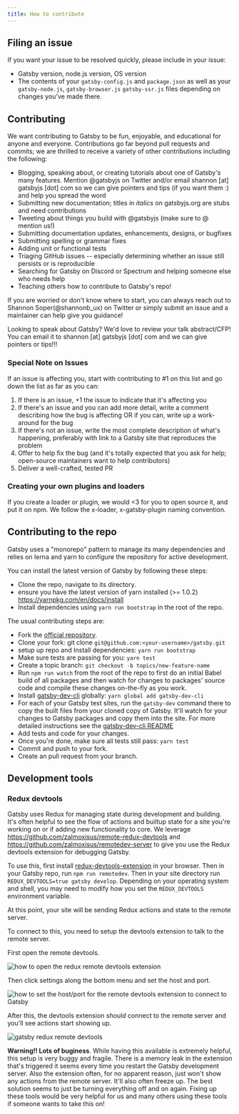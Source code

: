 ```yaml
---
title: How to contribute
---
```


## Filing an issue

If you want your issue to be resolved quickly, please include in your issue:

* Gatsby version, node.js version, OS version
* The contents of your `gatsby-config.js` and `package.json` as well as your
  `gatsby-node.js`, `gatsby-browser.js` `gatsby-ssr.js` files depending on
  changes you've made there.

## Contributing
We want contributing to Gatsby to be fun, enjoyable, and educational for anyone and everyone. Contributions go far beyond pull requests and commits; we are thrilled to receive a variety of other contributions including the following:

* Blogging, speaking about, or creating tutorials about one of Gatsby's many features. Mention @gatsbyjs on Twitter and/or email shannon [at] gatsbyjs [dot] com so we can give pointers and tips (if you want them :) and help you spread the word
* Submitting new documentation; titles in _italics_ on gatsbyjs.org are stubs and need contributions
* Tweeting about things you build with @gatsbyjs (make sure to @ mention us!)
* Submitting documentation updates, enhancements, designs, or bugfixes
* Submitting spelling or grammar fixes
* Adding unit or functional tests
* Triaging GitHub issues -- especially determining whether an issue still persists or is reproducible
* Searching for Gatsby on Discord or Spectrum and helping someone else who needs help
* Teaching others how to contribute to Gatsby's repo!

If you are worried or don't know where to start, you can always reach out to Shannon Soper(@shannonb_ux) on Twitter or simply submit an issue and a maintainer can help give you guidance!

Looking to speak about Gatsby? We'd love to review your talk abstract/CFP! You can email it to shannon [at] gatsbyjs [dot] com and we can give pointers or tips!!!

### Special Note on Issues
If an issue is affecting you, start with contributing to #1 on this list and go down the list as far as you can:
1. If there is an issue, +1 the issue to indicate that it's affecting you
2. If there's an issue and you can add more detail, write a comment describing how the bug is affecting OR if you can, write up a work-around for the bug
3. If there's not an issue, write the most complete description of what's happening, preferably with link to a Gatsby site that reproduces the problem
4. Offer to help fix the bug (and it's totally expected that you ask for help; open-source maintainers want to help contributors)
5. Deliver a well-crafted, tested PR

### Creating your own plugins and loaders
If you create a loader or plugin, we would <3 for you to open source it, and put it on npm. We follow the x-loader, x-gatsby-plugin naming convention.

## Contributing to the repo
Gatsby uses a "monorepo" pattern to manage its many dependencies and relies on
lerna and yarn to configure the repository for active development.

You can install the latest version of Gatsby by following these steps:

* Clone the repo, navigate to its directory.
* ensure you have the latest version of yarn installed (>= 1.0.2) https://yarnpkg.com/en/docs/install
* Install dependencies using `yarn run bootstrap` in the root of the repo.

The usual contributing steps are:

* Fork the [official repository](https://github.com/gatsbyjs/gatsby).
* Clone your fork: git clone `git@github.com:<your-username>/gatsby.git`
* setup up repo and Install dependencies: `yarn run bootstrap`
* Make sure tests are passing for you: `yarn test`
* Create a topic branch: `git checkout -b topics/new-feature-name`
* Run `npm run watch` from the root of the repo to first do an initial Babel build of all packages and then watch for
  changes to packages' source code and compile these changes on-the-fly as you
  work.
* Install [gatsby-dev-cli](/packages/gatsby-dev-cli/) globally: `yarn global add gatsby-dev-cli`
* For each of your Gatsby test sites, run the `gatsby-dev` command there to copy
  the built files from your cloned copy of Gatsby. It'll watch for your changes
  to Gatsby packages and copy them into the site. For more detailed
  instructions see the [gatsby-dev-cli README](/packages/gatsby-dev-cli/)
* Add tests and code for your changes.
* Once you're done, make sure all tests still pass: `yarn test`
* Commit and push to your fork.
* Create an pull request from your branch.

## Development tools

### Redux devtools

Gatsby uses Redux for managing state during development and building. It's
often helpful to see the flow of actions and builtup state for a site you're
working on or if adding new functionality to core. We leverage
https://github.com/zalmoxisus/remote-redux-devtools and
https://github.com/zalmoxisus/remotedev-server to give you use the Redux
devtools extension for debugging Gatsby.

To use this, first install
[redux-devtools-extension](https://github.com/zalmoxisus/redux-devtools-extension)
in your browser. Then in your Gatsby repo, run `npm run remotedev`. Then in
your site directory run `REDUX_DEVTOOLS=true gatsby develop`. Depending on
your operating system and shell, you may need to modify how you set the
`REDUX_DEVTOOLS` environment variable.

At this point, your site will be sending Redux actions and state to the remote server.

To connect to this, you need to setup the devtools extension to talk to the remote
server.

First open the remote devtools.

![how to open the redux remote devtools extension](./images/open-remote-dev-tools.png)

Then click settings along the bottom menu and set the host and port.

![how to set the host/port for the remote devtools extension to connect to Gatsby](./images/remote-dev-settings.png)

After this, the devtools extension *should* connect to the remote server and you'll
see actions start showing up.

![gatsby redux remote devtools](./images/running-redux-devtools.png)

**Warning!! Lots of buginess**. While having this available is extremely
helpful, this setup is very buggy and fragile. There is a memory leak in the
extension that's triggered it seems every time you restart the Gatsby
development server. Also the extension often, for no apparent reason, just
won't show any actions from the remote server. It'll also often freeze up. The
best solution seems to just be turning everything off and on again.  Fixing up
these tools would be very helpful for us and many others using these tools if
someone wants to take this on!
